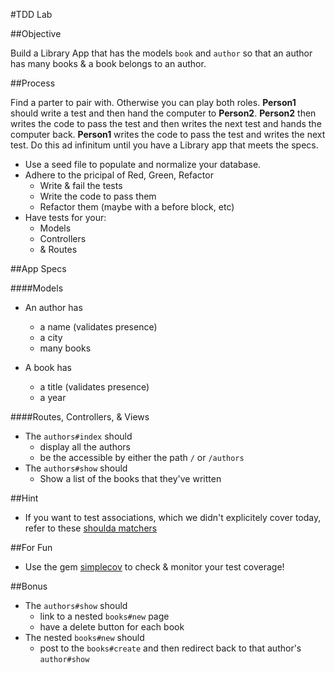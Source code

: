 #TDD Lab

##Objective

Build a Library App that has the models `book` and `author` so that an author has many books & a book belongs to an author.

##Process

Find a parter to pair with. Otherwise you can play both roles. **Person1** should write a test and then hand the computer to **Person2**. **Person2** then writes the code to pass the test and then writes the next test and hands the computer back. **Person1** writes the code to pass the test and writes the next test. Do this ad infinitum until you have a Library app that meets the specs.

- Use a seed file to populate and normalize your database.
- Adhere to the pricipal of Red, Green, Refactor
	- Write & fail the tests
	- Write the code to pass them
	- Refactor them (maybe with a before block, etc)
- Have tests for your:
	- Models
	- Controllers
	- & Routes

##App Specs

####Models

- An author has
	- a name (validates presence)
	- a city
	- many books
	
- A book has
	- a title (validates presence)
	- a year



####Routes, Controllers, & Views

- The `authors#index` should
	- display all the authors
	- be the accessible by either the path `/` or `/authors`
- The `authors#show` should
	- Show a list of the books that they've written

##Hint

- If you want to test associations, which we didn't explicitely cover today, refer to these [shoulda matchers](https://github.com/thoughtbot/shoulda-matchers#activerecord-matchers)
	
##For Fun

- Use the gem [simplecov](https://github.com/colszowka/simplecov) to check & monitor your test coverage!

##Bonus

- The `authors#show` should
	- link to a nested `books#new` page
	- have a delete button for each book
- The nested `books#new` should
	- post to the `books#create` and then redirect back to that author's `author#show`
